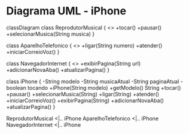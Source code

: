 # Diagrama UML - iPhone

classDiagram
class ReprodutorMusical {
<<interface>>
+tocar()
+pausar()
+selecionarMusica(String musica)
}

class AparelhoTelefonico {
    <<interface>>
    +ligar(String numero)
    +atender()
    +iniciarCorreioVoz()
}

class NavegadorInternet {
    <<interface>>
    +exibirPagina(String url)
    +adicionarNovaAba()
    +atualizarPagina()
}

class iPhone {
-String modelo
    -String musicaAtual
    -String paginaAtual
    -boolean tocando
    +iPhone(String modelo)
    +getModelo() String
    +tocar()
    +pausar()
    +selecionarMusica(String)
    +ligar(String)
    +atender()
    +iniciarCorreioVoz()
    +exibirPagina(String)
    +adicionarNovaAba()
    +atualizarPagina()
}

ReprodutorMusical <|.. iPhone
AparelhoTelefonico <|.. iPhone
NavegadorInternet <|.. iPhone